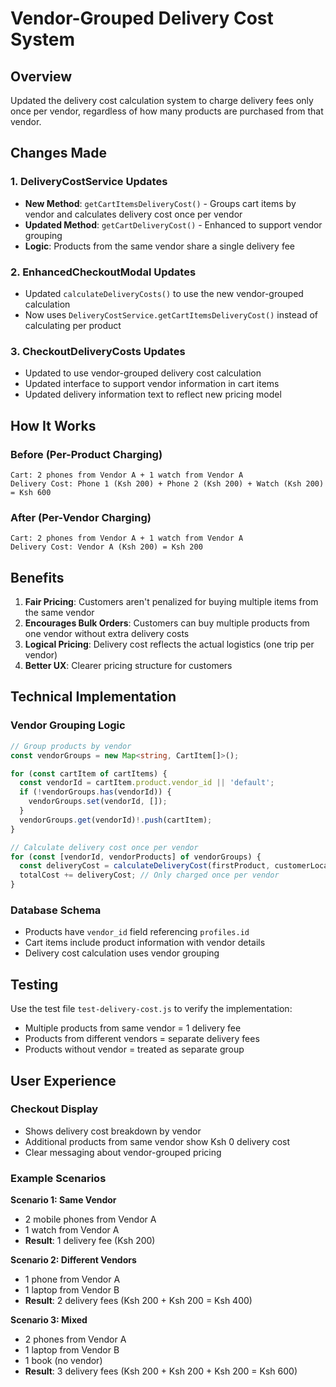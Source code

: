 # Vendor-Grouped Delivery Cost System

## Overview
Updated the delivery cost calculation system to charge delivery fees only once per vendor, regardless of how many products are purchased from that vendor.

## Changes Made

### 1. DeliveryCostService Updates
- **New Method**: `getCartItemsDeliveryCost()` - Groups cart items by vendor and calculates delivery cost once per vendor
- **Updated Method**: `getCartDeliveryCost()` - Enhanced to support vendor grouping
- **Logic**: Products from the same vendor share a single delivery fee

### 2. EnhancedCheckoutModal Updates
- Updated `calculateDeliveryCosts()` to use the new vendor-grouped calculation
- Now uses `DeliveryCostService.getCartItemsDeliveryCost()` instead of calculating per product

### 3. CheckoutDeliveryCosts Updates
- Updated to use vendor-grouped delivery cost calculation
- Updated interface to support vendor information in cart items
- Updated delivery information text to reflect new pricing model

## How It Works

### Before (Per-Product Charging)
```
Cart: 2 phones from Vendor A + 1 watch from Vendor A
Delivery Cost: Phone 1 (Ksh 200) + Phone 2 (Ksh 200) + Watch (Ksh 200) = Ksh 600
```

### After (Per-Vendor Charging)
```
Cart: 2 phones from Vendor A + 1 watch from Vendor A
Delivery Cost: Vendor A (Ksh 200) = Ksh 200
```

## Benefits

1. **Fair Pricing**: Customers aren't penalized for buying multiple items from the same vendor
2. **Encourages Bulk Orders**: Customers can buy multiple products from one vendor without extra delivery costs
3. **Logical Pricing**: Delivery cost reflects the actual logistics (one trip per vendor)
4. **Better UX**: Clearer pricing structure for customers

## Technical Implementation

### Vendor Grouping Logic
```typescript
// Group products by vendor
const vendorGroups = new Map<string, CartItem[]>();

for (const cartItem of cartItems) {
  const vendorId = cartItem.product.vendor_id || 'default';
  if (!vendorGroups.has(vendorId)) {
    vendorGroups.set(vendorId, []);
  }
  vendorGroups.get(vendorId)!.push(cartItem);
}

// Calculate delivery cost once per vendor
for (const [vendorId, vendorProducts] of vendorGroups) {
  const deliveryCost = calculateDeliveryCost(firstProduct, customerLocation);
  totalCost += deliveryCost; // Only charged once per vendor
}
```

### Database Schema
- Products have `vendor_id` field referencing `profiles.id`
- Cart items include product information with vendor details
- Delivery cost calculation uses vendor grouping

## Testing

Use the test file `test-delivery-cost.js` to verify the implementation:
- Multiple products from same vendor = 1 delivery fee
- Products from different vendors = separate delivery fees
- Products without vendor = treated as separate group

## User Experience

### Checkout Display
- Shows delivery cost breakdown by vendor
- Additional products from same vendor show Ksh 0 delivery cost
- Clear messaging about vendor-grouped pricing

### Example Scenarios

**Scenario 1: Same Vendor**
- 2 mobile phones from Vendor A
- 1 watch from Vendor A
- **Result**: 1 delivery fee (Ksh 200)

**Scenario 2: Different Vendors**
- 1 phone from Vendor A
- 1 laptop from Vendor B
- **Result**: 2 delivery fees (Ksh 200 + Ksh 200 = Ksh 400)

**Scenario 3: Mixed**
- 2 phones from Vendor A
- 1 laptop from Vendor B
- 1 book (no vendor)
- **Result**: 3 delivery fees (Ksh 200 + Ksh 200 + Ksh 200 = Ksh 600)

